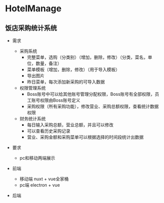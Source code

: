 # HotelManage
## 饭店采购统计系统
* 需求
  * 采购系统
    * 完整菜单，选购（分类别）（增加，删除，修改）（分类，菜名，单位，数量，备注）
    * 菜单模板（增加，删除，修改）（用于导入模板）
    * 导出图片
    * 昨日菜单，每次添加新采购的可导入数据
  * 权限管理系统
    * Boss账号中可以给其他账号管理分配权限，Boss账号有全部权限，员工账号权限由Boss账号定义
    * 采购权限（所有采购功能），修改营业、采购总额权限，查看统计数据权限
  * 财务统计系统
    * 每日输入采购总额，营业总额，并且可以修改
    * 可以查看历史采购记录
    * 营业、采购金额和采购菜单可以根据选择的时间段统计出数据
    
* 要求
  * pc和移动两端展示

* 前端
  * 移动端 nuxt + vue全家桶
  * pc端 electron + vue
* 后端
